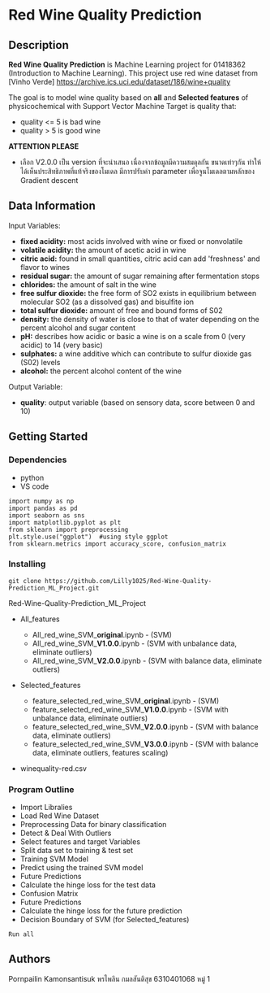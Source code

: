 # **Red Wine Quality Prediction**
## Description

**Red Wine Quality Prediction** is Machine Learning project for 01418362 
(Introduction to Machine Learning). This project use red wine dataset from [Vinho Verde] 
https://archive.ics.uci.edu/dataset/186/wine+quality 

The goal is to model wine quality based on **all** and **Selected features** 
of physicochemical with Support Vector Machine 
Target is quality that:
* quality <= 5 is bad wine
* quality > 5 is good wine

**ATTENTION PLEASE**
* เลือก V2.0.0 เป็น version ที่จะนำเสนอ เนื่องจากข้อมูลมีความสมดุลกัน ขนาดเท่าๆกัน ทำให้ได้เห็นประสิทธิภาพที่แท้จริงของโมเดล มีการปรับค่า parameter
  เพื่อจูนโมเดลตามหลักของ Gradient descent
  
## Data Information
Input Variables:
* **fixed acidity:** most acids involved with wine or fixed or nonvolatile
* **volatile acidity:** the amount of acetic acid in wine
* **citric acid:** found in small quantities, citric acid can add 'freshness' and flavor to wines
* **residual sugar:** the amount of sugar remaining after fermentation stops
* **chlorides:** the amount of salt in the wine
* **free sulfur dioxide:** the free form of SO2 exists in equilibrium between molecular SO2 (as a dissolved gas) and bisulfite ion
* **total sulfur dioxide:** amount of free and bound forms of S02
* **density:** the density of water is close to that of water depending on the percent alcohol and sugar content
* **pH:** describes how acidic or basic a wine is on a scale from 0 (very acidic) to 14 (very basic)
* **sulphates:** a wine additive which can contribute to sulfur dioxide gas (S02) levels
* **alcohol:** the percent alcohol content of the wine

Output Variable:
* **quality**: output variable (based on sensory data, score between 0 and 10)

## Getting Started

### Dependencies
* python
* VS code
```
import numpy as np
import pandas as pd
import seaborn as sns
import matplotlib.pyplot as plt
from sklearn import preprocessing 
plt.style.use("ggplot")  #using style ggplot
from sklearn.metrics import accuracy_score, confusion_matrix
```
### Installing
```
git clone https://github.com/Lilly1025/Red-Wine-Quality-Prediction_ML_Project.git
```
Red-Wine-Quality-Prediction_ML_Project
* All_features
  * All_red_wine_SVM_**original**.ipynb - (SVM)
  * All_red_wine_SVM_**V1.0.0**.ipynb - (SVM with unbalance data, eliminate outliers)
  * All_red_wine_SVM_**V2.0.0**.ipynb - (SVM with balance data, eliminate outliers)
    
* Selected_features
  * feature_selected_red_wine_SVM_**original**.ipynb - (SVM)
  *  feature_selected_red_wine_SVM_**V1.0.0**.ipynb - (SVM with unbalance data, eliminate outliers)
  *  feature_selected_red_wine_SVM_**V2.0.0**.ipynb - (SVM with balance data, eliminate outliers)
  *  feature_selected_red_wine_SVM_**V3.0.0**.ipynb - (SVM with balance data, eliminate outliers, features scaling)

* winequality-red.csv

### Program Outline

* Import Libralies
* Load Red Wine Dataset
* Preprocessing Data for binary classification
* Detect & Deal With Outliers
* Select features and target Variables
* Split data set to training & test set
* Training SVM Model
* Predict using the trained SVM model
* Future Predictions
* Calculate the hinge loss for the test data
* Confusion Matrix
* Future Predictions
* Calculate the hinge loss for the future prediction
* Decision Boundary of SVM (for Selected_features)
  
```
Run all
```

## Authors

Pornpailin Kamonsantisuk
พรไพลิน กมลสันติสุข
6310401068 หมู่ 1
